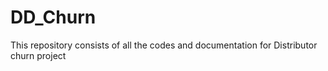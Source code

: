 # DD_Churn
This repository consists of all the codes and documentation for Distributor churn project 
